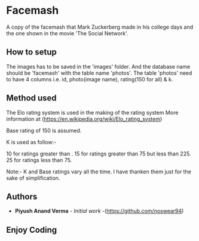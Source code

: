 # Facemash

A copy of the facemash that Mark Zuckerberg made in his college days and the one shown in the movie
'The Social Network'.

## How to setup

The images has to be saved in the 'images' folder. 
And the database name should be 'facemash' with the table name 'photos'.
The table 'photos' need to have 4 columns i.e. id, photo(image name), rating(150 for all) & k.



## Method used

The Elo rating system is used in the making of the rating system 
More information at (https://en.wikipedia.org/wiki/Elo_rating_system)

Base rating of 150 is assumed.

K is used as follow:-

10 for ratings greater than .
15 for ratings greater than 75 but less than 225.
25 for ratings less than 75.

Note:- K and Base ratings vary all the time. I have thanken them just for the sake of simplification.



## Authors

* **Piyush Anand Verma** - *Initial work* -(https://github.com/noswear94)


## Enjoy Coding


